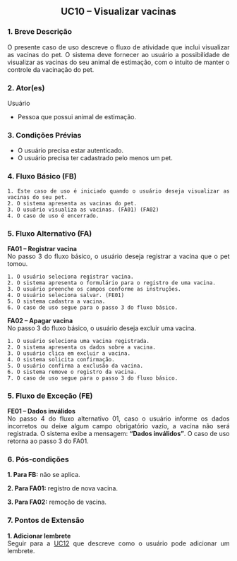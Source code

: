 ## <center> UC10 – Visualizar vacinas

<div align="justify">

### 1. Breve Descrição

O presente caso de uso descreve o fluxo de atividade que inclui visualizar as vacinas do pet. O sistema deve fornecer ao usuário a possibilidade de visualizar as vacinas do seu animal de estimação, com o intuito de manter o controle da vacinação do pet.

### 2. Ator(es)

Usuário

- Pessoa que possui animal de estimação.

### 3. Condições Prévias

- O usuário precisa estar autenticado.
- O usuário precisa ter cadastrado pelo menos um pet.

### 4. Fluxo Básico (FB)

    1. Este caso de uso é iniciado quando o usuário deseja visualizar as vacinas do seu pet.
    2. O sistema apresenta as vacinas do pet.
    3. O usuário visualiza as vacinas. (FA01) (FA02)
    4. O caso de uso é encerrado.

### 5. Fluxo Alternativo (FA)

**FA01 – Registrar vacina**
<br>
No passo 3 do fluxo básico, o usuário deseja registrar a vacina que o pet tomou.

    1. O usuário seleciona registrar vacina.
    2. O sistema apresenta o formulário para o registro de uma vacina.
    3. O usuário preenche os campos conforme as instruções.
    4. O usuário seleciona salvar. (FE01)
    5. O sistema cadastra a vacina.
    6. O caso de uso segue para o passo 3 do fluxo básico.

**FA02 – Apagar vacina**
<br>
No passo 3 do fluxo básico, o usuário deseja excluir uma vacina.

    1. O usuário seleciona uma vacina registrada.
    2. O sistema apresenta os dados sobre a vacina.
    3. O usuário clica em excluir a vacina.
    4. O sistema solicita confirmação.
    5. O usuário confirma a exclusão da vacina.
    6. O sistema remove o registro da vacina.
    7. O caso de uso segue para o passo 3 do fluxo básico.

### 5. Fluxo de Exceção (FE)

**FE01 – Dados inválidos**
<br>
No passo 4 do fluxo alternativo 01, caso o usuário informe os dados incorretos ou deixe algum campo obrigatório vazio, a vacina não será registrada. O sistema exibe a mensagem: **“Dados inválidos”**. O caso de uso retorna ao passo 3 do FA01.

### 6. Pós-condições

**1. Para FB:** não se aplica.

**2. Para FA01:** registro de nova vacina.

**3. Para FA02:** remoção de vacina.

### 7. Pontos de Extensão

**1. Adicionar lembrete**
<br>
Seguir para a [UC12](UC12.md) que descreve como o usuário pode adicionar um lembrete.

</div>
